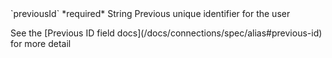 <tr>
  <td markdown="span">`previousId`</td>
  <td markdown="span">*required*</td>
  <td markdown="span">String</td>
  <td markdown="span">Previous unique identifier for the user
    <p>See the [Previous ID field docs](/docs/connections/spec/alias#previous-id) for more detail</p>
  </td>
</tr>

